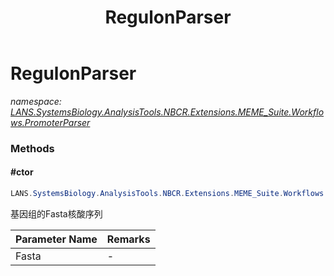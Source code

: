 ﻿---
title: RegulonParser
---

# RegulonParser
_namespace: [LANS.SystemsBiology.AnalysisTools.NBCR.Extensions.MEME_Suite.Workflows.PromoterParser](N-LANS.SystemsBiology.AnalysisTools.NBCR.Extensions.MEME_Suite.Workflows.PromoterParser.html)_





### Methods

#### #ctor
```csharp
LANS.SystemsBiology.AnalysisTools.NBCR.Extensions.MEME_Suite.Workflows.PromoterParser.RegulonParser.#ctor(LANS.SystemsBiology.SequenceModel.FASTA.FastaToken,LANS.SystemsBiology.Assembly.NCBI.GenBank.TabularFormat.PTT,LANS.SystemsBiology.Assembly.DOOR.DOOR)
```
基因组的Fasta核酸序列

|Parameter Name|Remarks|
|--------------|-------|
|Fasta|-|




